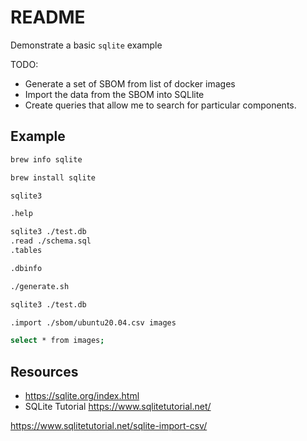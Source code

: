 # README

Demonstrate a basic `sqlite` example

TODO:

* Generate a set of SBOM from list of docker images
* Import the data from the SBOM into SQLlite
* Create queries that allow me to search for particular components. 



## Example

```sh
brew info sqlite

brew install sqlite
```

```sh
sqlite3

.help
```

```sh
sqlite3 ./test.db
.read ./schema.sql
.tables

.dbinfo
```

```sh
./generate.sh

sqlite3 ./test.db

.import ./sbom/ubuntu20.04.csv images

select * from images;
```

## Resources

* https://sqlite.org/index.html
* SQLite Tutorial https://www.sqlitetutorial.net/

https://www.sqlitetutorial.net/sqlite-import-csv/
